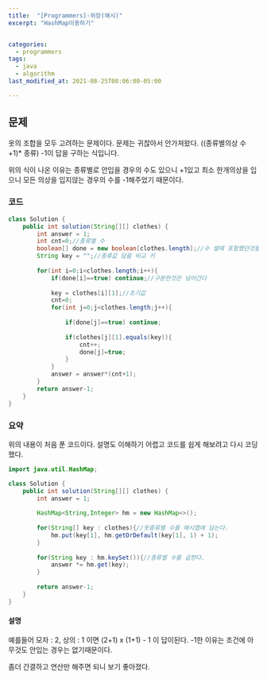```yaml
---
title:  "[Programmers]-위장(해시)"
excerpt: "HashMap이용하기"


categories:
  - programmers
tags:
  - java
  - algorithm
last_modified_at: 2021-08-25T08:06:00-05:00

---
```


## 문제

옷의 조합을 모두 고려하는 문제이다.
문제는 귀찮아서 안가져왔다.
((종류별의상 수+1)* 종류) -1이 답을 구하는 식입니다.

위의 식이 나온 이유는 종류별로 안입을 경우의 수도 있으니 +1있고 최소 한개의상을 입으니 모든 의상을 입지않는 경우의 수를 -1해주었기 때문이다.

### 코드

```java
class Solution {
    public int solution(String[][] clothes) {
        int answer = 1;
        int cnt=0;//종류별 수
        boolean[] done = new boolean[clothes.length];//수 셀때 포함했던것들은 구분하는 배열
        String key = "";//종류값 담을 비교 키
        
        for(int i=0;i<clothes.length;i++){
            if(done[i]==true) continue;//구분한것은 넘어간다
            
            key = clothes[i][1];//초기값
            cnt=0;
            for(int j=0;j<clothes.length;j++){
                
                if(done[j]==true) continue;
                
                if(clothes[j][1].equals(key)){
                    cnt++;
                    done[j]=true;
                }
            }
            answer = answer*(cnt+1);
        }
        return answer-1;
    }
}
```

### 요약

위의 내용이 처음 푼 코드이다.
설명도 이해하기 어렵고 코드를 쉽게 해보려고 다시 코딩했다.

```java
import java.util.HashMap;

class Solution {
    public int solution(String[][] clothes) {
        int answer = 1;
        
        HashMap<String,Integer> hm = new HashMap<>();
        
        for(String[] key : clothes){//옷종류별 수를 해시맵에 담는다.
            hm.put(key[1], hm.getOrDefault(key[1], 1) + 1);
        }
        
        for(String key : hm.keySet()){//종류별 수를 곱한다.
            answer *= hm.get(key);
        }
        
        return answer-1;
    }
}
```

#### 설명

예를들어 모자 : 2, 상의 : 1 이면 (2+1) x (1+1) - 1 이 답이된다.
-1한 이유는 조건에 아무것도 안입는 경우는 없기때문이다.

좀더 간결하고 연산만 해주면 되니 보기 좋아졌다.

